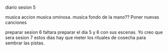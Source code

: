 

diario sesion 5

musica accion
musica ominosa.
musica fondo de la mano??
Poner nuevas canciones

preparar sesion 6
faltara preparar el dia 5 y 6 con sus escenas. Yo creo que sera sesion 7
estos dias hay que meter los rituales de cosecha para sembrar las pistas.


